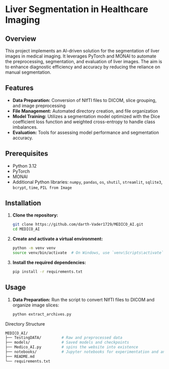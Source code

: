 # Liver Segmentation in Healthcare Imaging

## Overview
This project implements an AI-driven solution for the segmentation of liver images in medical imaging. It leverages PyTorch and MONAI to automate the preprocessing, segmentation, and evaluation of liver images. The aim is to enhance diagnostic efficiency and accuracy by reducing the reliance on manual segmentation.

## Features
- **Data Preparation:** Conversion of NIfTI files to DICOM, slice grouping, and image preprocessing
- **File Management:** Automated directory creation, and file organization
- **Model Training:** Utilizes a segmentation model optimized with the Dice coefficient loss function and weighted cross-entropy to handle class imbalances.
- **Evaluation:** Tools for assessing model performance and segmentation accuracy.

## Prerequisites
- Python 3.12
- PyTorch
- MONAI
- Additional Python libraries: `numpy`, `pandas`, `os`, `shutil`, `streamlit`, `sqlite3`, `bcrypt`, `time`, `PIL from Image`

## Installation
1. **Clone the repository:**
   ```bash
   git clone https://github.com/darth-Vader1729/MEDICO_AI.git
   cd MEDICO_AI


2. **Create and activate a virtual environment:**
    ```bash
    python -m venv venv
    source venv/bin/activate  # On Windows, use `venv\Scripts\activate`

3. **Install the required dependencies:**
    ```bash
    pip install -r requirements.txt

## Usage
1. **Data Preparation:**
Run the script to convert NIfTI files to DICOM and organize image slices:
    ```bash
    python extract_archives.py 
<!-- 2. **Model Training:**
Train the segmentation model:
    ```bash
    python train.py --data_folder path/to/organized_data --epochs 50

3. **Evaluation:**
Evaluate model performance using the Dice coefficient:
    ```bash
    python evaluate.py --model_path path/to/trained_model --test_data path/to/test_data -->


Directory Structure
```bash
MEDICO_AI/
├── TestingDATA/         # Raw and preprocessed data
├── models/              # Saved models and checkpoints
├── Medico_AI.py         # spins the website into existence
├── notebooks/           # Jupyter notebooks for experimentation and analysis
├── README.md
└── requirements.txt
